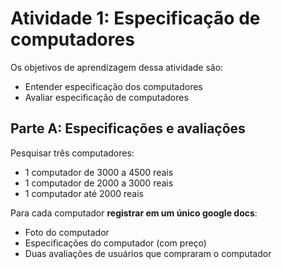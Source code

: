 # Atividade 1: Especificação de computadores

Os objetivos de aprendizagem dessa atividade são:

- Entender especificação dos computadores
- Avaliar especificação de computadores

## Parte A: Especificações e avaliações

Pesquisar três computadores:

- 1 computador de 3000 a 4500 reais
- 1 computador de 2000 a 3000 reais
- 1 computador até 2000 reais

Para cada computador **registrar em um único google docs**:

- Foto do computador
- Especificações do computador (com preço)
- Duas avaliações de usuários que compraram o computador


